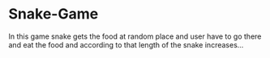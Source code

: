 # Snake-Game
In this game snake gets the food at random place and user have to go there and eat the food and according to that length of the snake increases...
